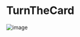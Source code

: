 # TurnTheCard      
![image](https://user-images.githubusercontent.com/124684117/235656133-fe471891-dd98-4344-befc-eb4f5ebf9500.png)

